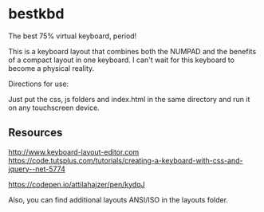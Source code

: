 # bestkbd
The best 75% virtual keyboard, period!

This is a keyboard layout that combines both the NUMPAD and the benefits of a compact layout
in one keyboard.
I can't wait for this keyboard to become a physical reality.

Directions for use:

Just put the css, js folders and index.html in the same directory and run it on any touchscreen device.

## Resources
http://www.keyboard-layout-editor.com
https://code.tutsplus.com/tutorials/creating-a-keyboard-with-css-and-jquery--net-5774

https://codepen.io/attilahajzer/pen/kydqJ

Also, you can find additional layouts ANSI/ISO in the layouts folder.
